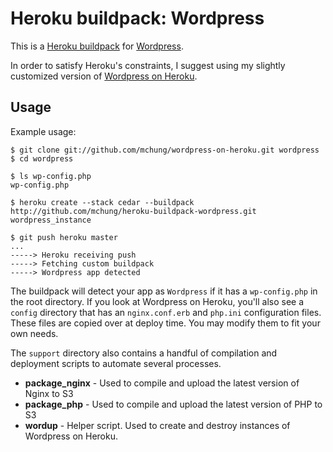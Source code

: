 Heroku buildpack: Wordpress
===========================

This is a [Heroku buildpack](http://devcenter.heroku.com/articles/buildpack) for [Wordpress](http://wordpress.org).

In order to satisfy Heroku's constraints, I suggest using my slightly customized version of [Wordpress on Heroku](http://github.com/mchung/wordpress-on-heroku). 

Usage
-----

Example usage:

	$ git clone git://github.com/mchung/wordpress-on-heroku.git wordpress
	$ cd wordpress

    $ ls wp-config.php
    wp-config.php

    $ heroku create --stack cedar --buildpack http://github.com/mchung/heroku-buildpack-wordpress.git wordpress_instance

    $ git push heroku master
    ...
    -----> Heroku receiving push
    -----> Fetching custom buildpack
    -----> Wordpress app detected

The buildpack will detect your app as `Wordpress` if it has a `wp-config.php` in the root directory. If you look at Wordpress on Heroku, you'll also see a `config` directory that has an `nginx.conf.erb` and `php.ini` configuration files. These files are copied over at deploy time. You may modify them to fit your own needs.

The `support` directory also contains a handful of compilation and deployment scripts to automate several processes.

* **package_nginx** - Used to compile and upload the latest version of Nginx to S3
* **package_php** - Used to compile and upload the latest version of PHP to S3
* **wordup** - Helper script. Used to create and destroy instances of Wordpress on Heroku.